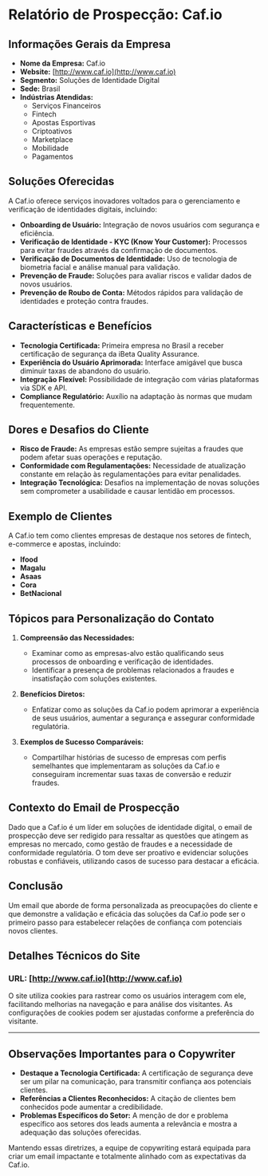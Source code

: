# Relatório de Prospecção: Caf.io

## Informações Gerais da Empresa
- **Nome da Empresa:** Caf.io
- **Website:** [http://www.caf.io](http://www.caf.io)
- **Segmento:** Soluções de Identidade Digital
- **Sede:** Brasil
- **Indústrias Atendidas:**
  - Serviços Financeiros
  - Fintech
  - Apostas Esportivas
  - Criptoativos
  - Marketplace
  - Mobilidade
  - Pagamentos

## Soluções Oferecidas
A Caf.io oferece serviços inovadores voltados para o gerenciamento e verificação de identidades digitais, incluindo:
- **Onboarding de Usuário:** Integração de novos usuários com segurança e eficiência.
- **Verificação de Identidade - KYC (Know Your Customer):** Processos para evitar fraudes através da confirmação de documentos.
- **Verificação de Documentos de Identidade:** Uso de tecnologia de biometria facial e análise manual para validação.
- **Prevenção de Fraude:** Soluções para avaliar riscos e validar dados de novos usuários.
- **Prevenção de Roubo de Conta:** Métodos rápidos para validação de identidades e proteção contra fraudes.

## Características e Benefícios
- **Tecnologia Certificada:** Primeira empresa no Brasil a receber certificação de segurança da iBeta Quality Assurance.
- **Experiência do Usuário Aprimorada:** Interface amigável que busca diminuir taxas de abandono do usuário.
- **Integração Flexível:** Possibilidade de integração com várias plataformas via SDK e API.
- **Compliance Regulatório:** Auxílio na adaptação às normas que mudam frequentemente.

## Dores e Desafios do Cliente
- **Risco de Fraude:** As empresas estão sempre sujeitas a fraudes que podem afetar suas operações e reputação.
- **Conformidade com Regulamentações:** Necessidade de atualização constante em relação às regulamentações para evitar penalidades.
- **Integração Tecnológica:** Desafios na implementação de novas soluções sem comprometer a usabilidade e causar lentidão em processos.

## Exemplo de Clientes
A Caf.io tem como clientes empresas de destaque nos setores de fintech, e-commerce e apostas, incluindo:
- **Ifood**
- **Magalu**
- **Asaas**
- **Cora**
- **BetNacional**

## Tópicos para Personalização do Contato
1. **Compreensão das Necessidades:**
   - Examinar como as empresas-alvo estão qualificando seus processos de onboarding e verificação de identidades.
   - Identificar a presença de problemas relacionados a fraudes e insatisfação com soluções existentes.

2. **Benefícios Diretos:**
   - Enfatizar como as soluções da Caf.io podem aprimorar a experiência de seus usuários, aumentar a segurança e assegurar conformidade regulatória.

3. **Exemplos de Sucesso Comparáveis:**
   - Compartilhar histórias de sucesso de empresas com perfis semelhantes que implementaram as soluções da Caf.io e conseguiram incrementar suas taxas de conversão e reduzir fraudes.

## Contexto do Email de Prospecção
Dado que a Caf.io é um líder em soluções de identidade digital, o email de prospecção deve ser redigido para ressaltar as questões que atingem as empresas no mercado, como gestão de fraudes e a necessidade de conformidade regulatória. O tom deve ser proativo e evidenciar soluções robustas e confiáveis, utilizando casos de sucesso para destacar a eficácia.

## Conclusão
Um email que aborde de forma personalizada as preocupações do cliente e que demonstre a validação e eficácia das soluções da Caf.io pode ser o primeiro passo para estabelecer relações de confiança com potenciais novos clientes.

## Detalhes Técnicos do Site
### URL: [http://www.caf.io](http://www.caf.io)
O site utiliza cookies para rastrear como os usuários interagem com ele, facilitando melhorias na navegação e para análise dos visitantes. As configurações de cookies podem ser ajustadas conforme a preferência do visitante.

---

## Observações Importantes para o Copywriter
- **Destaque a Tecnologia Certificada:** A certificação de segurança deve ser um pilar na comunicação, para transmitir confiança aos potenciais clientes.
- **Referências a Clientes Reconhecidos:** A citação de clientes bem conhecidos pode aumentar a credibilidade.
- **Problemas Específicos do Setor:** A menção de dor e problema específico aos setores dos leads aumenta a relevância e mostra a adequação das soluções oferecidas. 

Mantendo essas diretrizes, a equipe de copywriting estará equipada para criar um email impactante e totalmente alinhado com as expectativas da Caf.io.